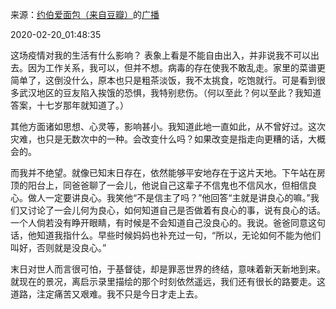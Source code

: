 来源：[约伯爱面包（来自豆瓣）](https://www.douban.com/people/210893750/)的[广播](https://www.douban.com/people/210893750/status/2821930997/)


2020-02-20_01:48:35


这场疫情对我的生活有什么影响？
表象上看是不能自由出入，并非说我不可以出去。因为工作关系，我可以，但并不想。病毒的存在使我不敢乱走。家里的菜谱更简单了，这倒没什么，原本也只是粗茶淡饭，我不太挑食，吃饱就行。可是看到很多武汉地区的豆友陷入挨饿的恐惧，我特别悲伤。（何以至此？何以至此？我知道答案，十七岁那年就知道了。）

其他方面诸如思想、心灵等，影响甚小。我知道此地一直如此，从不曾好过。这次灾难，也只是无数次中的一种。会改变什么吗？如果改变是指走向更糟的话，大概会的。

而我并不绝望。就像已知末日存在，依然能够平安地存在于这片天地。下午站在房顶的阳台上，同爸爸聊了一会儿，他说自己这辈子不信鬼也不信风水，但相信良心。做人一定要讲良心。我笑他“不是信主了吗？”他回答“主就是讲良心的嘛。”我们又讨论了一会儿何为良心，如何知道自己是否做着有良心的事，说有良心的话。一个人倘若没有睁开眼睛，有时候是不会知道自己没良心的。我说。爸爸同意这句话，他知道我指什么。早些时候妈妈也补充过一句，“所以，无论如何不能为他们叫好，否则就是没良心。”

末日对世人而言很可怕，于基督徒，却是罪恶世界的终结，意味着新天新地到来。就现在的景况，离启示录里描绘的那个时刻依然遥远，我们还有很长的路要走。这道路，注定痛苦又艰难。我不只是今日才走上去。
